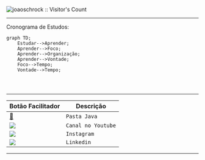 <p align="left"><img src="https://profile-counter.glitch.me/{joaoschrock}/count.svg" alt="joaoschrock :: Visitor's Count" /></p>
 <hr>
Cronograma de Estudos:

```mermaid
graph TD;
    Estudar-->Aprender;
    Aprender-->Foco;
    Aprender-->Organização;
    Aprender-->Vontade;
    Foco-->Tempo;
    Vontade-->Tempo;
    
    
    
```
<div> 
 
 <hr>
 
 <div>

</div>
    
<div 


### [](/)


<div align="center">

| Botão Facilitador | Descrição |
| --- | --- |
| [📂](https://github.com/JoaoSchrock/Java/) | `Pasta Java` |                                                                                                       
|   <a href="https://www.youtube.com/channel/UCY1ZlKV-bSjpBNw4GkXboBA" target="_blank"><img src="https://img.shields.io/badge/YouTube-FF0000?style=for-the-badge&logo=youtube&logoColor=white" target="_blank"></a>| `Canal no Youtube` |
| <a href="https://www.instagram.com/joaoschrock/" target="_blank"><img src="https://img.shields.io/badge/-Instagram-%23E4405F?style=for-the-badge&logo=instagram&logoColor=white" target="_blank"></a> | `Instagram` |
| <a href="https://www.linkedin.com/in/joaoschrock/" target="_blank"><img src="https://img.shields.io/badge/-LinkedIn-%230077B5?style=for-the-badge&logo=linkedin&logoColor=white" target="_blank"></a>  | `Linkedin` |

 <hr>


      
 






  

